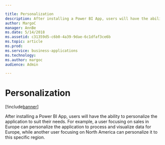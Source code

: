 ```yaml
---

title: Personalization
description: After installing a Power BI App, users will have the ability to personalize the application to suit their needs.
author: MargoC
manager: AnnBe
ms.date: 5/14/2018
ms.assetid: c31359d5-c6b0-4a39-9dae-6c1dfaf3ce6b
ms.topic: article
ms.prod: 
ms.service: business-applications
ms.technology: 
ms.author: margoc
audience: Admin

---
```

#  Personalization




[!include[banner](../../../../includes/banner.md)]

After installing a Power BI App, users will have the ability to personalize the
application to suit their needs. For example, a user focusing on sales in Europe
can personalize the application to process and visualize data for Europe, while
another user focusing on North America can personalize it to this specific
region.
